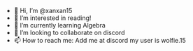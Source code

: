 - 👋 Hi, I’m @xanxan15
- 👀 I’m interested in reading!
- 🌱 I’m currently learning Algebra
- 💞️ I’m looking to collaborate on discord
- 📫 How to reach me: Add me at discord my user is wolfie.15

<!---
xanxan15/xanxan15 is a ✨ special ✨ repository because its `README.md` (this file) appears on your GitHub profile.
You can click the Preview link to take a look at your changes.
--->
